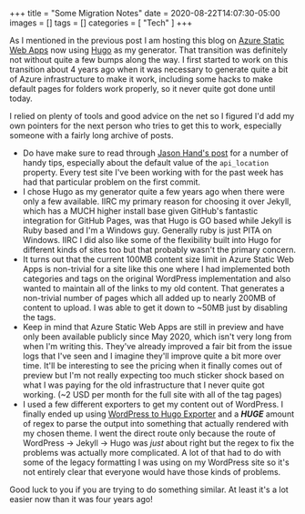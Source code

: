 +++
title = "Some Migration Notes"
date = 2020-08-22T14:07:30-05:00
images = []
tags = []
categories = [
"Tech"
]
+++

As I mentioned in the previous post I am hosting this blog on [Azure Static Web Apps](https://docs.microsoft.com/en-us/azure/static-web-apps/) now using [Hugo](https://gohugo.io/) as my generator. That transition was definitely not without quite a few bumps along the way. I first started to work on this transition about 4 years ago when it was necessary to generate quite a bit of Azure infrastructure to make it work, including some hacks to make default pages for folders work properly, so it never quite got done until today.

I relied on plenty of tools and good advice on the net so I figured I'd add my own pointers for the next person who tries to get this to work, especially someone with a fairly long archive of posts.
- Do have make sure to read through [Jason Hand's post](https://dev.to/jasonhand/10-tips-for-building-and-deploying-hugo-websites-on-azure-static-web-apps-307l) for a number of handy tips, especially about the default value of the `api_location` property. Every test site I've been working with for the past week has had that particular problem on the first commit.
- I chose Hugo as my generator quite a few years ago when there were only a few available. IIRC my primary reason for choosing it over Jekyll, which has a MUCH higher install base given GitHub's fantastic integration for GitHub Pages, was that Hugo is GO based while Jekyll is Ruby based and I'm a Windows guy. Generally ruby is just PITA on Windows. IIRC I did also like some of the flexibility built into Hugo for different kinds of sites too but that probably wasn't the primary concern.
- It turns out that the current 100MB content size limit in Azure Static Web Apps is non-trivial for a site like this one where I had implemented both categories and tags on the original WordPress implementation and also wanted to maintain all of the links to my old content. That generates a non-trivial number of pages which all added up to nearly 200MB of content to upload. I was able to get it down to ~50MB just by disabling the tags.
- Keep in mind that Azure Static Web Apps are still in preview and have only been available publicly since May 2020, which isn't very long from when I'm writing this. They've already improved a fair bit from the issue logs that I've seen and I imagine they'll improve quite a bit more over time. It'll be interesting to see the pricing when it finally comes out of preview but I'm not really expecting too much sticker shock based on what I was paying for the old infrastructure that I never quite got working. (~2 USD per month for the full site with all of the tag pages)
- I used a few different exporters to get my content out of WordPress. I finally ended up using [WordPress to Hugo Exporter](https://github.com/SchumacherFM/wordpress-to-hugo-exporter) and a **_HUGE_** amount of regex to parse the output into something that actually rendered with my chosen theme. I went the direct route only because the route of WordPress -> Jekyll -> Hugo was _just_ about right but the regex to fix the problems was actually more complicated. A lot of that had to do with some of the legacy formatting I was using on my WordPress site so it's not entirely clear that everyone would have those kinds of problems.

Good luck to you if you are trying to do something similar. At least it's a lot easier now than it was four years ago!